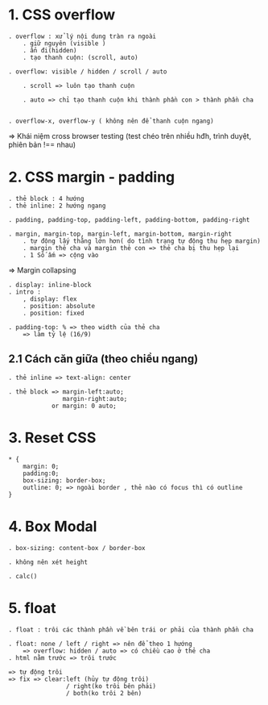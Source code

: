 # 1. CSS overflow

    . overflow : xử lý nội dung tràn ra ngoài
        . giữ nguyên (visible )
        . ẩn đi(hidden)
        . tạo thanh cuộn: (scroll, auto)

    . overflow: visible / hidden / scroll / auto

        . scroll => luôn tạo thanh cuộn

        . auto => chỉ tạo thanh cuộn khi thành phần con > thành phần cha


    . overflow-x, overflow-y ( không nên để thanh cuộn ngang)

=> Khái niệm cross browser testing
(test chéo trên nhiều hđh, trình duyệt, phiên bản !== nhau)

# 2. CSS margin - padding

    . thẻ block : 4 hướng
    . thẻ inline: 2 hướng ngang

    . padding, padding-top, padding-left, padding-bottom, padding-right

    . margin, margin-top, margin-left, margin-bottom, margin-right
        . tự động lấy thằng lớn hơn( do tình trạng tự động thu hẹp margin)
        . margin thẻ cha và margin thẻ con => thẻ cha bị thu hẹp lại
        . 1 Số ấm => cộng vào

=> Margin collapsing

    . display: inline-block
    . intro :
        , display: flex
        . position: absolute
        . position: fixed

    . padding-top: % => theo width của thẻ cha
        => làm tỷ lệ (16/9)

## 2.1 Cách căn giữa (theo chiều ngang)

    . thẻ inline => text-align: center

    . thẻ block => margin-left:auto;
                   margin-right:auto;
                or margin: 0 auto;

# 3. Reset CSS

    * {
        margin: 0;
        padding:0;
        box-sizing: border-box;
        outline: 0; => ngoài border , thẻ nào có focus thì có outline
    }

# 4. Box Modal

    . box-sizing: content-box / border-box

    . không nên xét height

    . calc()

# 5. float

    . float : trôi các thành phần về bên trái or phải của thành phần cha

    . float: none / left / right => nên để theo 1 hướng
        => overflow: hidden / auto => có chiều cao ở thẻ cha
    . html nằm trước => trôi trước

    => tự động trôi
    => fix => clear:left (hủy tự động trôi)
                    / right(ko trôi bên phải)
                    / both(ko trôi 2 bên)
